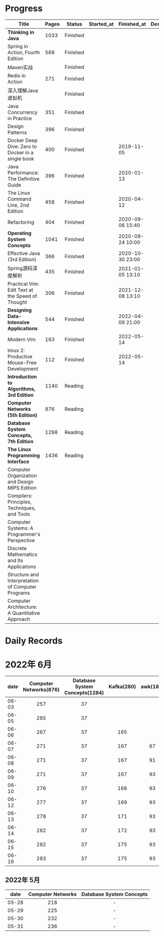 # Progress

| Title                                             | Pages | Status   | Started_at | Finished_at      | Description |
| ------------------------------------------------- | ----- | ------   | ---------- | ---------        | ----------- |
| **Thinking in Java**                              | 1033  | Finished |            |                  |             |
| Spring in Action, Fourth Edition                  | 569   | Finished |            |                  |             |
| Maven实战                                         |       | Finished |            |                  |             |
| Redis in Action                                   | 271   | Finished |            |                  |             |
| 深入理解Java虚拟机                                |       | Finished |            |                  |             |
| Java Concurrency in Practice                      | 351   | Finished |            |                  |             |
| Design Patterns                                   | 396   | Finished |            |                  |             |
| Docker Deep Dive: Zero to Docker in a single book | 400   | Finished |            | 2019-11-05       |             |
| Java Performance: The Definitive Guide            | 396   | Finished |            | 2020-01-13       |             |
| The Linux Command Line, 2nd Edition               | 458   | Finished |            | 2020-04-12       |             |
| Refactoring                                       | 404   | Finished |            | 2020-09-06 15:40 |             |
| **Operating System Concepts**                     | 1041  | Finished |            | 2020-09-24 10:00 |             |
| Effective Java (3rd Edition)                      | 366   | Finished |            | 2020-10-30 23:00 |             |
| Spring源码深度解析                                | 435   | Finished |            | 2021-01-05 13:10 |             |
| Practical Vim: Edit Text at the Speed of Thought  | 306   | Finished |            | 2021-12-08 13:10 |             |
| **Designing Data-Intensive Applications**         | 544   | Finished |            | 2022-04-09 21:00 |             |
| Modern Vim                                        | 163   | Finished |            | 2022-05-14       |             |
| tmux 2: Productive Mouse-Free Development         | 112   | Finished |            | 2022-05-14       |             |
| **Introduction to Algorithms, 3rd Edition**       | 1140  | Reading  |            |                  |             |
| **Computer Networks (5th Edition)**               | 876   | Reading  |            |                  |             |
| **Database System Concepts, 7th Edition**         | 1298  | Reading  |            |                  |             |
| **The Linux Programming Interface**               | 1436  | Reading  |            |                  |             |
| Computer Organization and Design MIPS Edition     |       |          |            |                  |             |
| Compilers: Principles, Techniques, and Tools      |       |          |            |                  |             |
| Computer Systems: A Programmer's Perspective      |       |          |            |                  |             |
| Discrete Mathematics and Its Applications         |       |          |            |                  |             |
| Structure and Interpretation of Computer Programs |       |          |            |                  |             |
| Computer Architecture: A Quantitative Approach    |       |          |            |                  |             |


# Daily Records

# 2022年 6月 

| date  | Computer Networks(876) | Database System Concepts(1284) | Kafka(280) | awk(186) | ZooKeeper(214) |
| ----  | :---------------:      | :----------------------:       | :---:      | :------: | :------------: |
| 06-03 | 257                    | 37                             |            |          |                |
| 06-05 | 265                    | 37                             |            |          |                |
| 06-06 | 267                    | 37                             | 165        |          |                |
| 06-07 | 271                    | 37                             | 167        | 67       |                |
| 06-08 | 271                    | 37                             | 167        | 91       |                |
| 06-09 | 271                    | 37                             | 167        | 93       |                |
| 06-10 | 276                    | 37                             | 168        | 93       |                |
| 06-12 | 277                    | 37                             | 169        | 93       |                |
| 06-13 | 278                    | 37                             | 171        | 93       | 3              |
| 06-14 | 282                    | 37                             | 172        | 93       |                |
| 06-15 | 282                    | 37                             | 175        | 93       | 6              |
| 06-16 | 283                    | 37                             | 175        | 93       | 6              |


## 2022年 5月

| date  | Computer Networks | Database System Concepts |
| ----  | :---------------: | :----------------------: |
| 05-28 | 218               | -                        |
| 05-29 | 225               | -                        |
| 05-30 | 232               | -                        |
| 05-31 | 236               | -                        |



